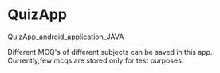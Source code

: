# QuizApp
QuizApp_android_application_JAVA

Different MCQ's of different subjects can be saved in this app.
Currently,few mcqs are stored only for test purposes.
